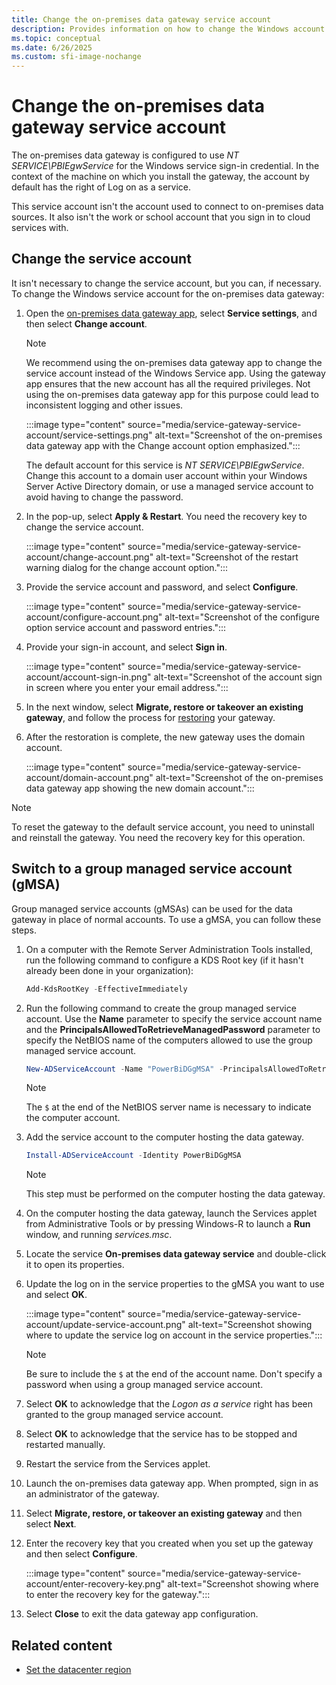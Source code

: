 ```yaml
---
title: Change the on-premises data gateway service account
description: Provides information on how to change the Windows account for the on-premises data gateway service.
ms.topic: conceptual
ms.date: 6/26/2025
ms.custom: sfi-image-nochange
---
```


# Change the on-premises data gateway service account

The on-premises data gateway is configured to use *NT SERVICE\PBIEgwService* for the Windows service sign-in credential. In the context of the machine on which you install the gateway, the account by default has the right of Log on as a service.

This service account isn't the account used to connect to on-premises data sources. It also isn't the work or school account that you sign in to cloud services with.

## Change the service account

It isn't necessary to change the service account, but you can, if necessary. To change the Windows service account for the on-premises data gateway:

1. Open the [on-premises data gateway app](service-gateway-app.md), select **Service settings**, and then select **Change account**.

   > [!NOTE]
   > We recommend using the on-premises data gateway app to change the service account instead of the Windows Service app. Using the gateway app ensures that the new account has all the required privileges. Not using the on-premises data gateway app for this purpose could lead to inconsistent logging and other issues.

   :::image type="content" source="media/service-gateway-service-account/service-settings.png" alt-text="Screenshot of the on-premises data gateway app with the Change account option emphasized.":::

    The default account for this service is *NT SERVICE\PBIEgwService*. Change this account to a domain user account within your Windows Server Active Directory domain, or use a managed service account to avoid having to change the password.

1. In the pop-up, select **Apply & Restart**. You need the recovery key to change the service account.

   :::image type="content" source="media/service-gateway-service-account/change-account.png" alt-text="Screenshot of the restart warning dialog for the change account option.":::

1. Provide the service account and password, and select **Configure**.

   :::image type="content" source="media/service-gateway-service-account/configure-account.png" alt-text="Screenshot of the configure option service account and password entries.":::

1. Provide your sign-in account, and select **Sign in**.

   :::image type="content" source="media/service-gateway-service-account/account-sign-in.png" alt-text="Screenshot of the account sign in screen where you enter your email address.":::

1. In the next window, select **Migrate, restore or takeover an existing gateway**, and follow the process for [restoring](service-gateway-migrate.md) your gateway.

1. After the restoration is complete, the new gateway uses the domain account.

   :::image type="content" source="media/service-gateway-service-account/domain-account.png" alt-text="Screenshot of the on-premises data gateway app showing the new domain account.":::

> [!NOTE]
> To reset the gateway to the default service account, you need to uninstall and reinstall the gateway. You need the recovery key for this operation.

## Switch to a group managed service account (gMSA)

Group managed service accounts (gMSAs) can be used for the data gateway in place of normal accounts. To use a gMSA, you can follow these steps.

1. On a computer with the Remote Server Administration Tools installed, run the following command to configure a KDS Root key (if it hasn't already been done in your organization):

   ```powershell
   Add-KdsRootKey -EffectiveImmediately
   ```

1. Run the following command to create the group managed service account. Use the **Name** parameter to specify the service account name and the **PrincipalsAllowedToRetrieveManagedPassword** parameter to specify the NetBIOS name of the computers allowed to use the group managed service account.

   ```powershell
   New-ADServiceAccount -Name "PowerBiDGgMSA" -PrincipalsAllowedToRetrieveManagedPassword server1$ -DnsHostName server1.contoso.com -Enabled $True
   ```

   > [!NOTE]
   > The `$` at the end of the NetBIOS server name is necessary to indicate the computer account.

1. Add the service account to the computer hosting the data gateway.

   ```powershell
   Install-ADServiceAccount -Identity PowerBiDGgMSA
   ```

   > [!NOTE]
   > This step must be performed on the computer hosting the data gateway.

1. On the computer hosting the data gateway, launch the Services applet from Administrative Tools or by pressing Windows-R to launch a **Run** window, and running *services.msc*.

1. Locate the service **On-premises data gateway service** and double-click it to open its properties.

1. Update the log on in the service properties to the gMSA you want to use and select **OK**.

   :::image type="content" source="media/service-gateway-service-account/update-service-account.png" alt-text="Screenshot showing where to update the service log on account in the service properties.":::

   > [!NOTE]
   > Be sure to include the `$` at the end of the account name. Don't specify a password when using a group managed service account.

1. Select **OK** to acknowledge that the *Logon as a service* right has been granted to the group managed service account.

1. Select **OK** to acknowledge that the service has to be stopped and restarted manually.

1. Restart the service from the Services applet.

1. Launch the on-premises data gateway app. When prompted, sign in as an administrator of the gateway.

1. Select **Migrate, restore, or takeover an existing gateway** and then select **Next**.

1. Enter the recovery key that you created when you set up the gateway and then select **Configure**.

   :::image type="content" source="media/service-gateway-service-account/enter-recovery-key.png" alt-text="Screenshot showing where to enter the recovery key for the gateway.":::

1. Select **Close** to exit the data gateway app configuration.

## Related content

* [Set the datacenter region](service-gateway-data-region.md)  
